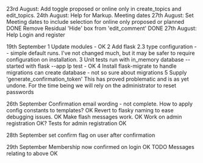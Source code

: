 23rd August: Add toggle proposed or online only in create_topics and edit_topics.
24th August: Help for Markup. Meeting dates
27th August: Set Meeting dates to include selection for online only proposed or planned DONE
Remove Residual 'Hide' box from 'edit_comment' DONE
27th August: Help Login and register

19th September 
1 Update modules - OK
2 Add flask 2.3 type configuration -- simple default runs. I've not changed much, but it may be safer to require configuration on installation.
3 Unit tests run with in_memory database -- started with flask --app lp test - OK
4 Install flask-migrate to handle migrations can create database - not so sure about migrations
5 Supply  'generate_confirmation_token'
  This has proved problematic and is as yet undone. For the time being we will rely on the administrator to reset passwords
  
26th September
Confirmation email wording - not complete. How to apply config constants to templates? OK
Revert to flasky naming to ease debugging issues. OK
Make flash messages work. OK
Work on admin registration OK?
Tests for admin registration OK

28th September
set confirm flag on user after confirmation

29th September
Membership now confirmed on login OK
TODO Messages relating to above OK




